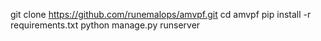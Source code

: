 git clone https://github.com/runemalops/amvpf.git
cd amvpf
pip install -r requirements.txt
python manage.py runserver
